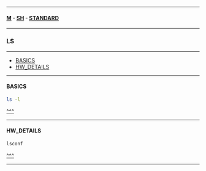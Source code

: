 
---

#### [M](https://github.com/ttltrk/TTT/blob/master/menu.md) - [SH](https://github.com/ttltrk/TTT/blob/master/SH/SH.md) - [STANDARD](https://github.com/ttltrk/TTT/blob/master/SH/STANDARD/STANDARD.md)

---

### LS

---

* [BASICS](#BASICS)
* [HW_DETAILS](#HW_DETAILS)

---

#### BASICS

```sh
ls -l
```

[^^^](#LS)

---

#### HW_DETAILS

```sh
lsconf
```

[^^^](#LS)

---
